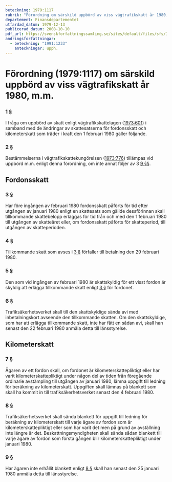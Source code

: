 ```yaml
---
beteckning: 1979:1117
rubrik: "Förordning om särskild uppbörd av viss vägtrafikskatt år 1980, m.m."
departement: Finansdepartementet
utfardad_datum: 1979-12-13
publicerad_datum: 2008-10-10
pdf_url: https://svenskforfattningssamling.se/sites/default/files/sfs/1979-12/SFS1979-1117.pdf
andringsforfattningar:
  - beteckning: "1991:1233"
    anteckningar: upph.
---
```


# Förordning (1979:1117) om särskild uppbörd av viss vägtrafikskatt år 1980, m.m.

### 1 §

I fråga om uppbörd av skatt enligt vägtrafikskattelagen ([1973:601](https://selex.se/eli/sfs/1973/601)) i samband med de ändringar av skattesatserna för fordonsskatt och kilometerskatt som träder i kraft den 1 februari 1980 gäller följande.

### 2 §

Bestämmelserna i vägtrafikskattekungörelsen ([1973:776](https://selex.se/eli/sfs/1973/776)) tillämpas vid uppbörd m.m. enligt denna förordning, om inte annat följer av 3 [9 §](#9)§.

## Fordonsskatt

### 3 §

Har före ingången av februari 1980 fordonsskatt påförts för tid efter utgången av januari 1980 enligt en skattesats som gällde dessförinnan skall tillkommande skattebelopp erläggas för tid från och med den 1 februari 1980 till utgången av skatteåret eller, om fordonsskatt påförts för skatteperiod, till utgången av skatteperioden.

### 4 §

Tillkommande skatt som avses i [3 §](#3) förfaller till betalning den 29 februari 1980.

### 5 §

Den som vid ingången av februari 1980 är skattskyldig för ett visst fordon är skyldig att erlägga tillkommande skatt enligt [3 §](#3) för fordonet.

### 6 §

Trafiksäkerhetsverket skall till den skattskyldige sända avi med inbetalningskort avseende den tillkommande skatten. Om den skattskyldige, som har att erlägga tillkommande skatt, inte har fått en sådan avi, skall han senast den 22 februari 1980 anmäla detta till länsstyrelse.

## Kilometerskatt

### 7 §

Ägaren av ett fordon skall, om fordonet är kilometerskattepliktigt eller har varit kilometerskattepliktigt under någon del av tiden från föregående ordinarie avstämpling till utgången av januari 1980, lämna uppgift till ledning för beräkning av kilometerskatt. Uppgiften skall lämnas på blankett som skall ha kommit in till trafiksäkerhetsverket senast den 4 februari 1980.

### 8 §

Trafiksäkerhetsverket skall sända blankett för uppgift till ledning för beräkning av kilometerskatt till varje ägare av fordon som är kilometerskattepliktigt eller som har varit det men på grund av avställning inte längre är det. Beskattningsmyndigheten skall sända sådan blankett till varje ägare av fordon som första gången blir kilometerskattepliktigt under januari 1980.

### 9 §

Har ägaren inte erhållit blankett enligt [8 §](#8) skall han senast den 25 januari 1980 anmäla detta till länsstyrelse.